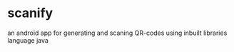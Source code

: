 # scanify
an android app for generating and scaning QR-codes using inbuilt libraries
language java

